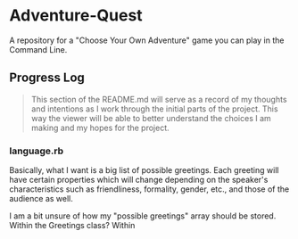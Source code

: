 # Adventure-Quest
A repository for a "Choose Your Own Adventure" game you can play in the Command Line.

## Progress Log
> This section of the README.md will serve as a record of my thoughts and intentions as I work through the initial parts of the project. This way the viewer will be able to better understand the choices I am making and my hopes for the project.

### language.rb
Basically, what I want is a big list of possible greetings. Each greeting will have certain
properties which will change depending on the speaker's characteristics such as friendliness,
formality, gender, etc., and those of the audience as well.

I am a bit unsure of how my "possible greetings" array should be stored. Within the Greetings class? Within 
